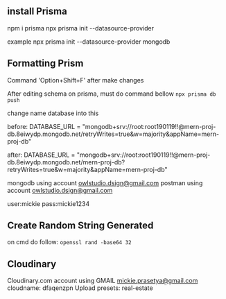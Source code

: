 ## install Prisma

npm i prisma
npx prisma init --datasource-provider <database>

example npx prisma init --datasource-provider mongodb

## Formatting Prism

Command 'Option+Shift+F' after make changes

After editing schema on prisma, must do command bellow
`npx prisma db push`

change name database into this

before:
DATABASE_URL = "mongodb+srv://root:root190119!!@mern-proj-db.8eiwydp.mongodb.net/retryWrites=true&w=majority&appName=mern-proj-db"

after:
DATABASE_URL = "mongodb+srv://root:root190119!!@mern-proj-db.8eiwydp.mongodb.net/mern-proj-db?retryWrites=true&w=majority&appName=mern-proj-db"

mongodb using account owlstudio.dsign@gmail.com
postman using account owlstudio.dsign@gmail.com

user:mickie
pass:mickie1234

## Create Random String Generated

on cmd do follow: `openssl rand -base64 32`

## Cloudinary

Cloudinary.com account using GMAIL mickie.prasetya@gmail.com
cloudname: dfaqenzpn
Upload presets: real-estate
